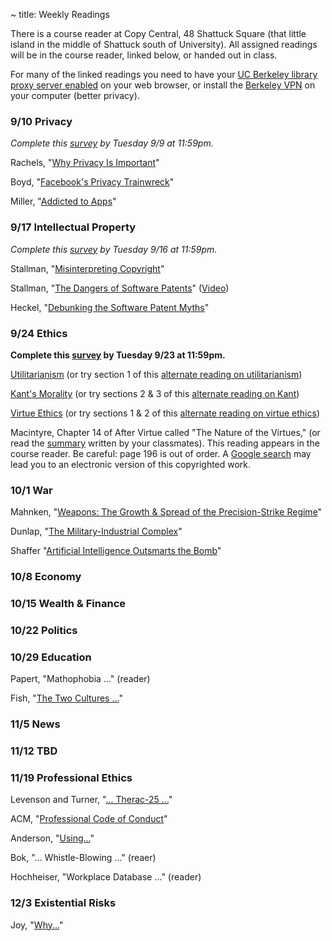 ~ title: Weekly Readings

There is a course reader at Copy Central, 48 Shattuck Square (that little
island in the middle of Shattuck south of University). All assigned readings
will be in the course reader, linked below, or handed out in class.

For many of the linked readings you need to have your [UC Berkeley library
proxy server enabled][proxy] on your web browser, or install the [Berkeley
VPN][vpn] on your computer (better privacy).

   [proxy]: http://www.lib.berkeley.edu/Help/proxy.html
   [vpn]: http://www.lib.berkeley.edu/Help/vpn.html

### 9/10 Privacy

*Complete this [survey](http://goo.gl/Nhr1Zl) by Tuesday 9/9 at 11:59pm.*

Rachels, "[Why Privacy Is Important][why_privacy]"

Boyd, "[Facebook's Privacy Trainwreck][facebook]"

Miller, "[Addicted to Apps][addicted]"

   [why_privacy]: http://www.jstor.org/stable/2265077
   [facebook]: http://con.sagepub.com/content/14/1/13.full.pdf+html
   [addicted]: http://www.nytimes.com/2013/08/25/sunday-review/addicted-to-apps.html

### 9/17 Intellectual Property

*Complete this [survey](http://goo.gl/oMRqkK) by Tuesday 9/16 at 11:59pm.*

Stallman, "[Misinterpreting Copyright][copyright]"

Stallman, "[The Dangers of Software Patents][no_patent]" ([Video][no_patent_video])

Heckel, "[Debunking the Software Patent Myths][yes_patent]"

   [copyright]: http://www.gnu.org/philosophy/misinterpreting-copyright.html
   [no_patent]: assets/pdfs/patents.pdf
   [no_patent_video]: https://www.youtube.com/watch?v=aiKRt3-FbM0
   [yes_patent]: http://groups.csail.mit.edu/mac/classes/6.805/articles/int-prop/heckel-debunking.html

### 9/24 Ethics

**Complete this [survey](http://goo.gl/gEv2e7) by Tuesday 9/23 at 11:59pm.**

[Utilitarianism][utility] (or try section 1 of this [alternate reading on utilitarianism][stanford_utility])

[Kant's Morality][kant] (or try sections 2 & 3 of this [alternate reading on Kant][stanford_kant])

[Virtue Ethics][virtue] (or try sections 1 & 2 of this [alternate reading on virtue ethics][stanford_virtue])

Macintyre, Chapter 14 of After Virtue called "The Nature of the Virtues," (or
read the [summary][macintyre_summary] written by your classmates). This reading
appears in the course reader. Be careful: page 196 is out of order. A [Google
search][macintyre] may lead you to an electronic version of this copyrighted
work.

   [utility]: http://www.newworldencyclopedia.org/entry/Utilitarianism
   [kant]: http://philosophypages.com/hy/5i.htm#gdwl
   [virtue]: http://www.iep.utm.edu/virtue/
   [stanford_utility]: http://plato.stanford.edu/entries/consequentialism/#ClaUti
   [stanford_kant]: http://plato.stanford.edu/entries/kant-moral/#GooWilMorWorDut
   [stanford_virtue]: http://plato.stanford.edu/entries/ethics-virtue/
   [macintyre]: https://www.google.com/search?q=after%20virtue%20macintyre%20pdf
   [macintyre_summary]: https://docs.google.com/a/berkeley.edu/document/d/184MFILYsz6OfvVO8WwMidxRiqtuSzM7ewIITDH5V5HQ/view

### 10/1 War

Mahnken, "[Weapons: The Growth & Spread of the Precision-Strike Regime][weapons]"

Dunlap, "[The Military-Industrial Complex][military]"

Shaffer "[Artificial Intelligence Outsmarts the Bomb][bomb]"

   [weapons]: http://www.mitpressjournals.org/doi/pdf/10.1162/DAED_a_00097
   [military]: http://www.mitpressjournals.org/doi/pdf/10.1162/DAED_a_00104
   [bomb]: http://engineering.berkeley.edu/sites/default/files/docs/2011Fall.pdf

### 10/8 Economy

### 10/15 Wealth & Finance

### 10/22 Politics

### 10/29 Education

Papert, "Mathophobia ..." (reader)

Fish, "[The Two Cultures ...][cultures]"

   [cultures]: http://opinionator.blogs.nytimes.com/2013/08/26/the-two-cultures-of-educational-reform/?_r=0&pagewanted=print

### 11/5 News

### 11/12 TBD

### 11/19 Professional Ethics

Levenson and Turner, "[... Therac-25 ...][therac]"

ACM, "[Professional Code of Conduct][acm_code]"

Anderson, "[Using...][using]"

Bok, "... Whistle-Blowing ..." (reaer)

Hochheiser, "Workplace Database ..." (reader)

   [therac]: http://ieeexplore.ieee.org/stamp/stamp.jsp?tp=&arnumber=274940
   [acm_code]: http://www.acm.org/about/code-of-ethics
   [using]: http://www.acm.org/about/p98-anderson.pdf

### 12/3 Existential Risks

Joy, "[Why...][tbd]"

   [tbd]: http://TODO
